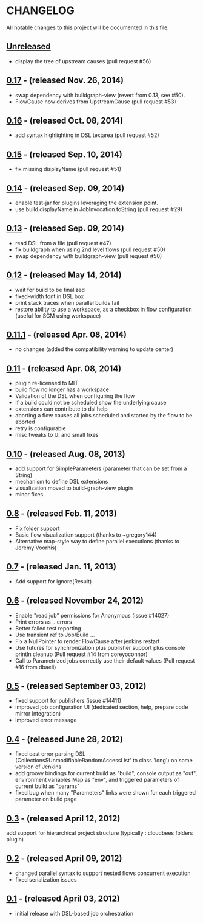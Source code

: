 # CHANGELOG
All notable changes to this project will be documented in this file.

## [Unreleased][unreleased]
- display the tree of upstream causes (pull request #56)

## [0.17] - (released Nov. 26, 2014)
- swap dependency with buildgraph-view (revert from 0.13, see #50).
- FlowCause now derives from UpstreamCause (pull request #53)

## [0.16] - (released Oct. 08, 2014)
- add syntax highlighting in DSL textarea (pull request #52)

## [0.15] - (released Sep. 10, 2014)
- fix missing displayName (pull request #51)

## [0.14] - (released Sep. 09, 2014)
- enable test-jar for plugins leveraging the extension point.
- use build.displayName in JobInvocation.toString (pull request #29)

## [0.13] - (released Sep. 09, 2014)
- read DSL from a file (pull request #47)
- fix buildgraph when using 2nd level flows (pull request #50)
- swap dependency with buildgraph-view (pull request #50)

## [0.12] - (released May 14, 2014)
- wait for build to be finalized
- fixed-width font in DSL box
- print stack traces when parallel builds fail
- restore ability to use a workspace, as a checkbox in flow configuration (useful for SCM using workspace)

## [0.11.1] - (released Apr. 08, 2014)
- no changes (added the compatibility warning to update center)

## [0.11] - (released Apr. 08, 2014)
- plugin re-licensed to MIT
- build flow no longer has a workspace
- Validation of the DSL when configuring the flow
- If a build could not be scheduled show the underlying cause
- extensions can contribute to dsl help
- aborting a flow causes all jobs scheduled and started by the flow to be aborted
- retry is configurable
- misc tweaks to UI and small fixes

## [0.10] - (released Aug. 08, 2013)
- add support for SimpleParameters (parameter that can be set from a String)
- mechanism to define DSL extensions
- visualization moved to build-graph-view plugin
- minor fixes

## [0.8] - (released Feb. 11, 2013)
- Fix folder support
- Basic flow visualization support (thanks to ~gregory144)
- Alternative map-style way to define parallel executions (thanks to Jeremy Voorhis)

## [0.7] - (released Jan. 11, 2013)
- Add support for ignore(Result)

## [0.6] - (released November 24, 2012)
- Enable "read job" permissions for Anonymous (issue #14027)
- Print errors as .. errors
- Better failed test reporting
- Use transient ref to Job/Build …
- Fix a NullPointer to render FlowCause after jenkins restart
- Use futures for synchronization plus publisher support plus console println cleanup (Pull request #14 from coreyoconnor)
- Call to Parametrized jobs correctly use their default values (Pull request #16 from dbaeli)

## [0.5] - (released September 03, 2012)
- fixed support for publishers (issue #14411)
- improved job configuration UI (dedicated section, help, prepare code mirror integration)
- improved error message

## [0.4] - (released June 28, 2012)
- fixed cast error parsing DSL (Collections$UnmodifiableRandomAccessList' to class 'long') on some version of Jenkins
- add groovy bindings for current build as "build", console output as "out", environment variables Map as "env", and triggered parameters of current build as "params"
- fixed bug when many "Parameters" links were shown for each triggered parameter on build page

## [0.3] - (released April 12, 2012)
add support for hierarchical project structure (typically : cloudbees folders plugin)

## [0.2] - (released April 09, 2012)
- changed parallel syntax to support nested flows concurrent execution
- fixed serialization issues

## [0.1] - (released April 03, 2012)
- initial release with DSL-based job orchestration


[unreleased]: https://github.com/jenkinsci/build-flow-plugin/compare/build-flow-plugin-0.17...HEAD
[0.17]: https://github.com/jenkinsci/build-flow-plugin/compare/build-flow-plugin-0.16...build-flow-plugin-0.17
[0.16]: https://github.com/jenkinsci/build-flow-plugin/compare/build-flow-plugin-0.15...build-flow-plugin-0.16
[0.15]: https://github.com/jenkinsci/build-flow-plugin/compare/build-flow-plugin-0.14...build-flow-plugin-0.15
[0.14]: https://github.com/jenkinsci/build-flow-plugin/compare/build-flow-plugin-0.13...build-flow-plugin-0.14
[0.13]: https://github.com/jenkinsci/build-flow-plugin/compare/build-flow-plugin-0.12...build-flow-plugin-0.13
[0.12]: https://github.com/jenkinsci/build-flow-plugin/compare/build-flow-plugin-0.11...build-flow-plugin-0.12
[0.11.1]: https://github.com/jenkinsci/build-flow-plugin/compare/build-flow-plugin-0.11...build-flow-plugin-0.11.1
[0.11]: https://github.com/jenkinsci/build-flow-plugin/compare/build-flow-plugin-0.10...build-flow-plugin-0.11
[0.10]: https://github.com/jenkinsci/build-flow-plugin/compare/build-flow-plugin-0.9...build-flow-plugin-0.10
[0.9]: https://github.com/jenkinsci/build-flow-plugin/compare/build-flow-plugin-0.8...build-flow-plugin-0.9
[0.8]: https://github.com/jenkinsci/build-flow-plugin/compare/build-flow-plugin-0.7...build-flow-plugin-0.8
[0.7]: https://github.com/jenkinsci/build-flow-plugin/compare/build-flow-plugin-0.6...build-flow-plugin-0.7
[0.6]: https://github.com/jenkinsci/build-flow-plugin/compare/build-flow-plugin-0.5...build-flow-plugin-0.6
[0.5]: https://github.com/jenkinsci/build-flow-plugin/compare/build-flow-plugin-0.4...build-flow-plugin-0.5
[0.4]: https://github.com/jenkinsci/build-flow-plugin/compare/build-flow-plugin-0.3...build-flow-plugin-0.4
[0.3]: https://github.com/jenkinsci/build-flow-plugin/compare/build-flow-plugin-0.2...build-flow-plugin-0.3
[0.2]: https://github.com/jenkinsci/build-flow-plugin/compare/build-flow-plugin-0.1...build-flow-plugin-0.2
[0.1]: https://github.com/jenkinsci/build-flow-plugin/compare/385cb81801653e232cabfa302329c915e2a72c50...build-flow-plugin-0.1
